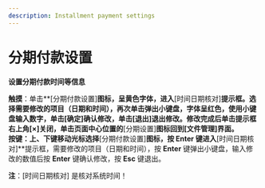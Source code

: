 ```yaml
---
description: Installment payment settings
---
```


# 分期付款设置

**设置分期付款时间等信息**

**触摸**：单击**\[分期付款设置\]**图标，呈黄色字体，进入**\[时间日期核对\]**提示框。选择需要修改的项目（日期和时间），再次单击弹出小键盘，字体呈红色，使用小键盘输入数字，单击\[确定\]确认修改，单击\[退出\]退出修改。修改完成后单击提示框右上角\[×\]关闭，单击页面中心位置的**\[分期设置\]**图标回到\[文件管理\]界面。  
**按键**：上、下键移动光标选择**\[分期付款设置\]**图标，按 **Enter** 键进入**\[时间日期核对\]**提示框，需要修改的项目（日期和时间），按 **Enter** 键弹出小键盘，输入修改的数值后按 **Enter** 键确认修改，按 **Esc** 键退出。

**注**：\[时间日期核对\] 是核对系统时间！

